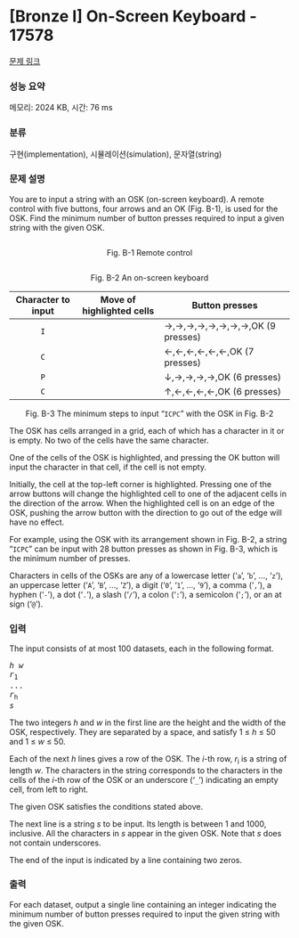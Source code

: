 # [Bronze I] On-Screen Keyboard - 17578 

[문제 링크](https://www.acmicpc.net/problem/17578) 

### 성능 요약

메모리: 2024 KB, 시간: 76 ms

### 분류

구현(implementation), 시뮬레이션(simulation), 문자열(string)

### 문제 설명

<p>You are to input a string with an OSK (on-screen keyboard). A remote control with five buttons, four arrows and an OK (Fig. B-1), is used for the OSK. Find the minimum number of button presses required to input a given string with the given OSK.</p>

<p style="text-align: center;"><img alt="" src=""></p>

<p style="text-align: center;">Fig. B-1 Remote control</p>

<p style="text-align: center;"><img alt="" src=""></p>

<p style="text-align: center;">Fig. B-2 An on-screen keyboard</p>

<table class="table table-bordered table-center-70">
	<thead>
		<tr>
			<th>Character to input</th>
			<th>Move of highlighted cells</th>
			<th>Button presses</th>
		</tr>
	</thead>
	<tbody>
		<tr>
			<td align="center"><code>I</code></td>
			<td><img alt="" src=""></td>
			<td>→,→,→,→,→,→,→,→,OK (9 presses)</td>
		</tr>
		<tr>
			<td align="center"><code>C</code></td>
			<td><img alt="" src=""></td>
			<td>←,←,←,←,←,←,OK (7 presses)</td>
		</tr>
		<tr>
			<td align="center"><code>P</code></td>
			<td><img alt="" src=""></td>
			<td>↓,→,→,→,→,OK (6 presses)</td>
		</tr>
		<tr>
			<td align="center"><code>C</code></td>
			<td><img alt="" src=""></td>
			<td>↑,←,←,←,←,OK (6 presses)</td>
		</tr>
	</tbody>
</table>

<p style="text-align: center;">Fig. B-3 The minimum steps to input “<code>ICPC</code>” with the OSK in Fig. B-2</p>

<p>The OSK has cells arranged in a grid, each of which has a character in it or is empty. No two of the cells have the same character.</p>

<p>One of the cells of the OSK is highlighted, and pressing the OK button will input the character in that cell, if the cell is not empty.</p>

<p>Initially, the cell at the top-left corner is highlighted. Pressing one of the arrow buttons will change the highlighted cell to one of the adjacent cells in the direction of the arrow. When the highlighted cell is on an edge of the OSK, pushing the arrow button with the direction to go out of the edge will have no effect.</p>

<p>For example, using the OSK with its arrangement shown in Fig. B-2, a string “<code>ICPC</code>” can be input with 28 button presses as shown in Fig. B-3, which is the minimum number of presses.</p>

<p>Characters in cells of the OSKs are any of a lowercase letter (‘<code>a</code>’, ‘<code>b</code>’, ..., ‘<code>z</code>’), an uppercase letter (‘<code>A</code>’, ‘<code>B</code>’, ..., ‘<code>Z</code>’), a digit (‘<code>0</code>’, ‘<code>1</code>’, ..., ‘<code>9</code>’), a comma (‘<code>,</code>’), a hyphen (‘<code>-</code>’), a dot (‘<code>.</code>’), a slash (‘<code>/</code>’), a colon (‘<code>:</code>’), a semicolon (‘<code>;</code>’), or an at sign (‘<code>@</code>’).</p>

### 입력 

 <p>The input consists of at most 100 datasets, each in the following format.</p>

<pre><i>h w</i>
<i>r</i><sub>1</sub>
...
<i>r</i><sub>h</sub>
<i>s</i>
</pre>

<p>The two integers <i>h</i> and <i>w</i> in the first line are the height and the width of the OSK, respectively. They are separated by a space, and satisfy 1 ≤ <i>h</i> ≤ 50 and 1 ≤ <i>w</i> ≤ 50.</p>

<p>Each of the next <i>h</i> lines gives a row of the OSK. The <i>i</i>-th row, <i>r</i><sub>i</sub> is a string of length <i>w</i>. The characters in the string corresponds to the characters in the cells of the <i>i</i>-th row of the OSK or an underscore (‘<code>_</code>’) indicating an empty cell, from left to right.</p>

<p>The given OSK satisfies the conditions stated above.</p>

<p>The next line is a string <i>s</i> to be input. Its length is between 1 and 1000, inclusive. All the characters in <i>s</i> appear in the given OSK. Note that <i>s</i> does not contain underscores.</p>

<p>The end of the input is indicated by a line containing two zeros.</p>

### 출력 

 <p>For each dataset, output a single line containing an integer indicating the minimum number of button presses required to input the given string with the given OSK.</p>

